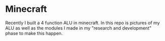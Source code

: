 # Minecraft
Recently I built a 4 function ALU in minecraft. 
In this repo is pictures of my ALU as well as the modules 
I made in my "research and development" phase to make this happen.
